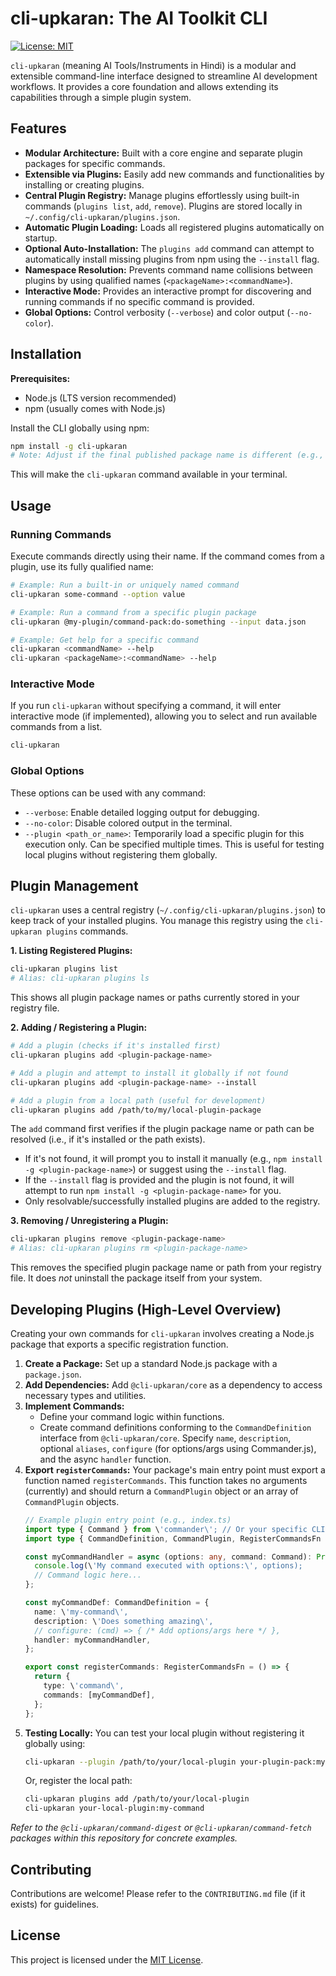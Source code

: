 # cli-upkaran: The AI Toolkit CLI

<!-- Add badges here (e.g., Build Status, npm version, License) -->
[![License: MIT](https://img.shields.io/badge/License-MIT-yellow.svg)](https://opensource.org/licenses/MIT)

`cli-upkaran` (meaning AI Tools/Instruments in Hindi) is a modular and extensible command-line interface designed to streamline AI development workflows. It provides a core foundation and allows extending its capabilities through a simple plugin system.

## Features

*   **Modular Architecture:** Built with a core engine and separate plugin packages for specific commands.
*   **Extensible via Plugins:** Easily add new commands and functionalities by installing or creating plugins.
*   **Central Plugin Registry:** Manage plugins effortlessly using built-in commands (`plugins list`, `add`, `remove`). Plugins are stored locally in `~/.config/cli-upkaran/plugins.json`.
*   **Automatic Plugin Loading:** Loads all registered plugins automatically on startup.
*   **Optional Auto-Installation:** The `plugins add` command can attempt to automatically install missing plugins from npm using the `--install` flag.
*   **Namespace Resolution:** Prevents command name collisions between plugins by using qualified names (`<packageName>:<commandName>`).
*   **Interactive Mode:** Provides an interactive prompt for discovering and running commands if no specific command is provided.
*   **Global Options:** Control verbosity (`--verbose`) and color output (`--no-color`).

## Installation

**Prerequisites:**
*   Node.js (LTS version recommended)
*   npm (usually comes with Node.js)

Install the CLI globally using npm:

```bash
npm install -g cli-upkaran 
# Note: Adjust if the final published package name is different (e.g., @cli-upkaran/cli)
```

This will make the `cli-upkaran` command available in your terminal.

## Usage

### Running Commands

Execute commands directly using their name. If the command comes from a plugin, use its fully qualified name:

```bash
# Example: Run a built-in or uniquely named command
cli-upkaran some-command --option value

# Example: Run a command from a specific plugin package
cli-upkaran @my-plugin/command-pack:do-something --input data.json

# Example: Get help for a specific command
cli-upkaran <commandName> --help
cli-upkaran <packageName>:<commandName> --help
```

### Interactive Mode

If you run `cli-upkaran` without specifying a command, it will enter interactive mode (if implemented), allowing you to select and run available commands from a list.

```bash
cli-upkaran
```

### Global Options

These options can be used with any command:

*   `--verbose`: Enable detailed logging output for debugging.
*   `--no-color`: Disable colored output in the terminal.
*   `--plugin <path_or_name>`: Temporarily load a specific plugin for this execution only. Can be specified multiple times. This is useful for testing local plugins without registering them globally.

## Plugin Management

`cli-upkaran` uses a central registry (`~/.config/cli-upkaran/plugins.json`) to keep track of your installed plugins. You manage this registry using the `cli-upkaran plugins` commands.

**1. Listing Registered Plugins:**

```bash
cli-upkaran plugins list
# Alias: cli-upkaran plugins ls 
```
This shows all plugin package names or paths currently stored in your registry file.

**2. Adding / Registering a Plugin:**

```bash
# Add a plugin (checks if it's installed first)
cli-upkaran plugins add <plugin-package-name>

# Add a plugin and attempt to install it globally if not found
cli-upkaran plugins add <plugin-package-name> --install

# Add a plugin from a local path (useful for development)
cli-upkaran plugins add /path/to/my/local-plugin-package 
```
The `add` command first verifies if the plugin package name or path can be resolved (i.e., if it's installed or the path exists). 
*   If it's not found, it will prompt you to install it manually (e.g., `npm install -g <plugin-package-name>`) or suggest using the `--install` flag.
*   If the `--install` flag is provided and the plugin is not found, it will attempt to run `npm install -g <plugin-package-name>` for you.
*   Only resolvable/successfully installed plugins are added to the registry.

**3. Removing / Unregistering a Plugin:**

```bash
cli-upkaran plugins remove <plugin-package-name>
# Alias: cli-upkaran plugins rm <plugin-package-name>
```
This removes the specified plugin package name or path from your registry file. It does *not* uninstall the package itself from your system.

## Developing Plugins (High-Level Overview)

Creating your own commands for `cli-upkaran` involves creating a Node.js package that exports a specific registration function.

1.  **Create a Package:** Set up a standard Node.js package with a `package.json`.
2.  **Add Dependencies:** Add `@cli-upkaran/core` as a dependency to access necessary types and utilities.
3.  **Implement Commands:**
    *   Define your command logic within functions.
    *   Create command definitions conforming to the `CommandDefinition` interface from `@cli-upkaran/core`. Specify `name`, `description`, optional `aliases`, `configure` (for options/args using Commander.js), and the async `handler` function.
4.  **Export `registerCommands`:** Your package's main entry point must export a function named `registerCommands`. This function takes no arguments (currently) and should return a `CommandPlugin` object or an array of `CommandPlugin` objects.
    ```typescript
    // Example plugin entry point (e.g., index.ts)
    import type { Command } from \'commander\'; // Or your specific CLI framework type
    import type { CommandDefinition, CommandPlugin, RegisterCommandsFn } from \'@cli-upkaran/core\';

    const myCommandHandler = async (options: any, command: Command): Promise<void> => {
      console.log(\'My command executed with options:\', options);
      // Command logic here...
    };

    const myCommandDef: CommandDefinition = {
      name: \'my-command\',
      description: \'Does something amazing\',
      // configure: (cmd) => { /* Add options/args here */ },
      handler: myCommandHandler,
    };

    export const registerCommands: RegisterCommandsFn = () => {
      return {
        type: \'command\',
        commands: [myCommandDef],
      };
    };
    ```
5.  **Testing Locally:** You can test your local plugin without registering it globally using:
    ```bash
    cli-upkaran --plugin /path/to/your/local-plugin your-plugin-pack:my-command
    ```
    Or, register the local path:
    ```bash
    cli-upkaran plugins add /path/to/your/local-plugin
    cli-upkaran your-local-plugin:my-command 
    ```

*Refer to the `@cli-upkaran/command-digest` or `@cli-upkaran/command-fetch` packages within this repository for concrete examples.*

## Contributing

Contributions are welcome! Please refer to the `CONTRIBUTING.md` file (if it exists) for guidelines.

<!-- 
Potential future sections:
- Configuration File (.cli-upkaranrc) 
- Advanced Usage
- Troubleshooting
 -->

## License

This project is licensed under the [MIT License](LICENSE). 
<!-- Make sure to add a LICENSE file -->
